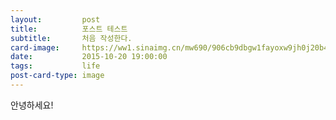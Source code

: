 ```yaml
---
layout:         post
title:          포스트 테스트
subtitle:       처음 작성한다.
card-image:     https://ww1.sinaimg.cn/mw690/906cb9dbgw1fayoxw9jh0j20b407e3zn.jpg
date:           2015-10-20 19:00:00
tags:           life
post-card-type: image
---
```


안녕하세요!
